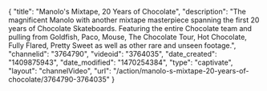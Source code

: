 {
    "title": "Manolo's Mixtape, 20 Years of Chocolate",
    "description": "The magnificent Manolo with another mixtape masterpiece spanning the first 20 years of Chocolate Skateboards. Featuring the entire Chocolate team and pulling from Goldfish, Paco, Mouse, The Chocolate Tour, Hot Chocolate, Fully Flared, Pretty Sweet as well as other rare and unseen footage.",
    "channelid": "3764790",
    "videoid": "3764035",
    "date_created": "1409875943",
    "date_modified": "1470254384",
    "type": "captivate",
    "layout": "channelVideo",
    "url": "\/action\/manolo-s-mixtape-20-years-of-chocolate\/3764790-3764035"
}